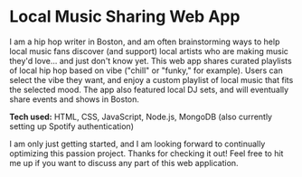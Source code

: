 # Local Music Sharing Web App
I am a hip hop writer in Boston, and am often brainstorming ways to help local music fans discover (and support) local artists who are making music they'd love... and just don't know yet. This web app shares curated playlists of local hip hop based on vibe ("chill" or "funky," for example). Users can select the vibe they want, and enjoy a custom playlist of local music that fits the selected mood. The app also featured local DJ sets, and will eventually share events and shows in Boston.

**Tech used:** HTML, CSS, JavaScript, Node.js, MongoDB
(also currently setting up Spotify authentication)


I am only just getting started, and I am looking forward to continually optimizing this passion project. Thanks for checking it out! Feel free to hit me up if you want to discuss any part of this web application. 
